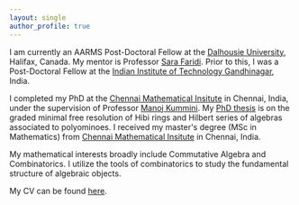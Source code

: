 ```yaml
---
layout: single
author_profile: true
---
```


I am currently an AARMS Post-Doctoral Fellow at the [Dalhousie University](https://www.dal.ca/), Halifax, Canada. 
My mentor is Professor [Sara Faridi](https://www.mathstat.dal.ca/~faridi/).
Prior to this, I was a Post-Doctoral Fellow at the [Indian Institute of Technology Gandhinagar](https://iitgn.ac.in/), India. 

I completed my PhD at the  [Chennai Mathematical Insitute](https://www.cmi.ac.in) in Chennai, India, under the supervision of Professor [Manoj Kummini](https://www.cmi.ac.in/people/fac-profile.php?id=mkummini).
My [PhD thesis](https://libarchive.cmi.ac.in/theses/dharmveer_math2023.pdf) is on the graded minimal free resolution of Hibi rings and Hilbert series of algebras associated to polyominoes.
I received my master's degree (MSc in Mathematics) from [Chennai Mathematical Insitute](https://www.cmi.ac.in) in Chennai, India.

My mathematical interests broadly include Commutative Algebra and Combinatorics. I utilize the tools of combinatorics to study the fundamental structure of algebraic objects.

My CV can be found [here](CV.pdf).

